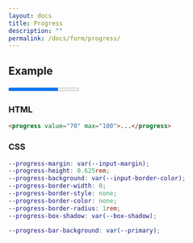 ```yaml
---
layout: docs
title: Progress
description: ""
permalink: /docs/form/progress/
---
```


## Example

<form>
  <progress value="70" max="100">70%</progress>
</form>

### HTML

```html
<progress value="70" max="100">...</progress>
```

### CSS

```scss
--progress-margin: var(--input-margin);
--progress-height: 0.625rem;
--progress-background: var(--input-border-color);
--progress-border-width: 0;
--progress-border-style: none;
--progress-border-color: none;
--progress-border-radius: 1rem;
--progress-box-shadow: var(--box-shadow);

--progress-bar-background: var(--primary);
```
